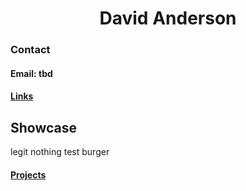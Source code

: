 <h1 align="center">David Anderson</h1>


<h3>Contact</h3>
<h4>Email: tbd</h4>
<h4><a href="test2.html">Links</a></h4>


<h2>Showcase</h2>
legit nothing test burger
<h4><a href="pages/projects.md">Projects</a></h4>
